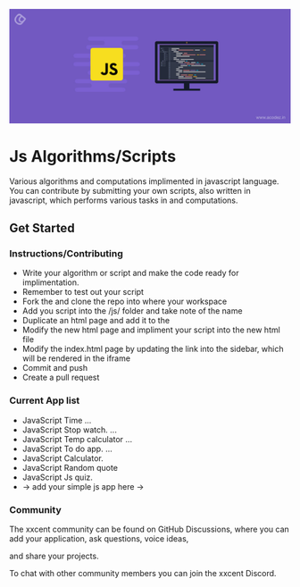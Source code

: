 ![](img/javascript-project.jpg)
# Js Algorithms/Scripts
Various algorithms and computations implimented in javascript language.
You can contribute by submitting your own scripts, also written in javascript, which performs various tasks in and computations.

## Get Started
### Instructions/Contributing
- Write your algorithm or script and make the code ready for implimentation.
- Remember to test out your script
- Fork the and clone the repo into where your workspace
- Add you script into the /js/ folder and take note of the name
- Duplicate an html page and add it to the 
- Modify the new html page and impliment your script into the new html file
- Modify the index.html page by updating the link into the sidebar, which will be rendered in the iframe
- Commit and push 
- Create a pull request
 
### Current App list
 * JavaScript Time ...
 * JavaScript Stop watch. ...
 * JavaScript Temp calculator ...
 * JavaScript To do app. ...
 * JavaScript Calculator. 
 * JavaScript Random quote
 * JavaScript Js quiz.
 * → add your simple js app here →
 
### Community
The xxcent community can be found on GitHub Discussions, where you can add your application, ask questions, voice ideas, 

and share your projects.

To chat with other community members you can join the xxcent Discord.


